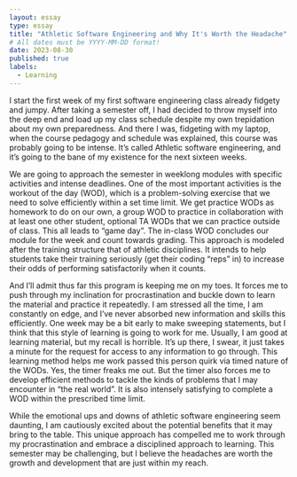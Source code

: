 ```yaml
---
layout: essay
type: essay
title: "Athletic Software Engineering and Why It's Worth the Headache"
# All dates must be YYYY-MM-DD format!
date: 2023-08-30
published: true
labels:
  - Learning
---
```


I start the first week of my first software engineering class already fidgety and jumpy. After taking a semester off, I had decided to throw myself into the deep end and load up my class schedule despite my own trepidation about my own preparedness. And there I was, fidgeting with my laptop, when the course pedagogy and schedule was explained, this course was probably going to be intense.  It’s called Athletic software engineering, and it’s going to the bane of my existence for the next sixteen weeks.
 
We are going to approach the semester in weeklong modules with specific activities and intense deadlines. One of the most important activities is the workout of the day (WOD), which is a problem-solving exercise that we need to solve efficiently within a set time limit. We get practice WODs as homework to do on our own, a group WOD to practice in collaboration with at least one other student, optional TA WODs that we can practice outside of class. This all leads to “game day”. The in-class WOD concludes our module for the week and count towards grading. This approach is modeled after the training structure that of athletic disciplines. It intends to help students take their training seriously (get their coding “reps” in) to increase their odds of performing satisfactorily when it counts.
 
And I’ll admit thus far this program is keeping me on my toes. It forces me to push through my inclination for procrastination and buckle down to learn the material and practice it repeatedly. I am stressed all the time, I am constantly on edge, and I’ve never absorbed new information and skills this efficiently. One week may be a bit early to make sweeping statements, but I think that this style of learning is going to work for me. Usually, I am good at learning material, but my recall is horrible. It’s up there, I swear, it just takes a minute for the request for access to any information to go through. This learning method helps me work passed this person quirk via timed nature of the WODs. Yes, the timer freaks me out. But the timer also forces me to develop efficient methods to tackle the kinds of problems that I may encounter in “the real world”. It is also intensely satisfying to complete a WOD within the prescribed time limit.
 
While the emotional ups and downs of athletic software engineering seem daunting, I am cautiously excited about the potential benefits that it may bring to the table. This unique approach has compelled me to work through my procrastination and embrace a disciplined approach to learning. This semester may be challenging, but I believe the headaches are worth the growth and development that are just within my reach.
